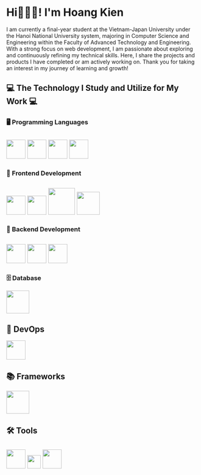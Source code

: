 # Hi👋👋👋! I'm Hoang Kien
I am currently a final-year student at the Vietnam-Japan University under the Hanoi National University system, majoring in Computer Science and Engineering within the Faculty of Advanced Technology and Engineering. With a strong focus on web development, I am passionate about exploring and continuously refining my technical skills. Here, I share the projects and products I have completed or am actively working on. Thank you for taking an interest in my journey of learning and growth!

## 💻 The Technology I Study and Utilize for My Work 💻

### 🖥️ Programming Languages
<img src="https://upload.wikimedia.org/wikipedia/commons/thumb/6/6a/JavaScript-logo.png/800px-JavaScript-logo.png" width="50">  <img src="https://upload.wikimedia.org/wikipedia/commons/2/27/PHP-logo.svg" width="50">
<img src="https://upload.wikimedia.org/wikipedia/commons/1/18/ISO_C%2B%2B_Logo.svg" width="50">
<img src="https://upload.wikimedia.org/wikipedia/en/3/30/Java_programming_language_logo.svg" width="50">
---
### 🎨 Frontend Development
<img src="https://raw.githubusercontent.com/Asabeneh/asabeneh/333f5e065a87725a2057b4d288cab8ceb213343c/images/html-5.svg" width="50"> <img src="https://upload.wikimedia.org/wikipedia/commons/d/d5/CSS3_logo_and_wordmark.svg" width="50"> 
<img src="https://getbootstrap.com/docs/4.1/assets/img/bootstrap-stack.png" width="70"> 
<img src="https://upload.wikimedia.org/wikipedia/commons/thumb/a/a7/React-icon.svg/1200px-React-icon.svg.png" width="60"> 
---
### 🔧 Backend Development
<img src="https://upload.wikimedia.org/wikipedia/commons/c/c5/Nginx_logo.svg" width="50"> <img src="https://upload.wikimedia.org/wikipedia/commons/d/d9/Node.js_logo.svg" width="50">
<img src="https://upload.wikimedia.org/wikipedia/commons/1/17/GraphQL_Logo.svg" width="50">
---

### 🗄️ Database
<img src="https://upload.wikimedia.org/wikipedia/commons/0/0a/MySQL_textlogo.svg" width="60">

## 🚀 DevOps
<img src="https://upload.wikimedia.org/wikipedia/commons/4/4e/Docker_%28container_engine%29_logo.svg" width="50">

## 📚 Frameworks
<img src="https://upload.wikimedia.org/wikipedia/commons/9/9a/Laravel.svg" width="60">

## 🛠️ Tools
<img src="https://upload.wikimedia.org/wikipedia/commons/thumb/9/9a/Visual_Studio_Code_1.35_icon.svg/2048px-Visual_Studio_Code_1.35_icon.svg.png" width="50">    <img src="https://upload.wikimedia.org/wikipedia/commons/3/33/Figma-logo.svg" width="35"> 
<img src="https://www.vectorlogo.zone/logos/getpostman/getpostman-icon.svg" width="50">
---
